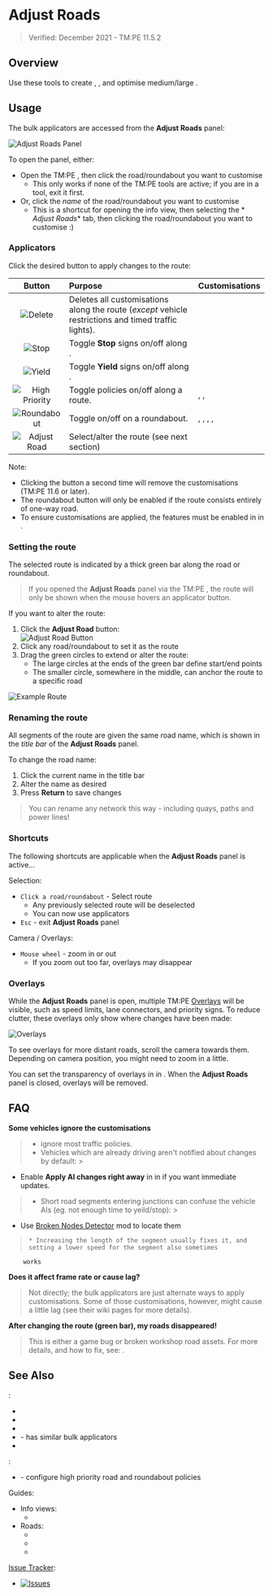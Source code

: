# Adjust Roads

> Verified: December 2021 - TM:PE 11.5.2

## Overview

Use these tools to create [](Priority-Routes.md), [](High-Priority-Roads.md), and optimise
medium/large [](Roundabouts.md).

## Usage

The bulk applicators are accessed from the **Adjust Roads** panel:

![Adjust Roads Panel](picAdjustRoads_ui.png)

To open the panel, either:

* Open the TM:PE [](Toolbar.md), then click the road/roundabout you want to customise
    * This only works if none of the TM:PE tools are active; if you are in a tool, exit it first.
* Or, click the _name_ of the road/roundabout you want to customise
    * This is a shortcut for opening the [](Traffic-Routes-Info-View.md) info view, then selecting the *
      *Adjust Roads** tab, then clicking the road/roundabout you want to customise :)

### Applicators

Click the desired button to apply changes to the route:

|                  Button                   | Purpose                                                                                              | Customisations                                                                                                                |
|:-----------------------------------------:|:-----------------------------------------------------------------------------------------------------|:------------------------------------------------------------------------------------------------------------------------------|
|       ![Delete](btnDeleteWhite.png)       | Deletes all customisations along the route (_except_ vehicle restrictions and timed traffic lights). |                                                                                                                               |
|        ![Stop](btnStreetStop.png)         | Toggle **Stop** signs on/off along [](Priority-Routes.md).                                           | [](Priority-Signs.md)                                                                                                         |
|       ![Yield](btnStreetYield.png)        | Toggle **Yield** signs on/off along [](Priority-Routes.md).                                          | [](Priority-Signs.md)                                                                                                         |
| ![High Priority](btnStreetDoubleLine.png) | Toggle [](High-Priority-Roads.md) policies on/off along a route.                                     | [](Priority-Signs.md), [](Lane-Arrows.md), [](Junction-Restrictions.md)                                                       |
|     ![Roundabout](btnRoundabout.png)      | Toggle [](Roundabout-Policies.md) on/off on a roundabout.                                            | [](Priority-Signs.md), [](Lane-Connectors.md), [](Junction-Restrictions.md), [](Speed-Limits.md), [](Parking-Restrictions.md) |
|    ![Adjust Road](btnAdjustRoads.png)     | Select/alter the route (see next section)                                                            |                                                                                                                               |

Note:

* Clicking the button a second time will remove the customisations (TM:PE 11.6 or later).
* The roundabout button will only be enabled if the route consists entirely of one-way road.
* To ensure customisations are applied, the features must be enabled in [](Maintenance.md) in [](Settings.md).

### Setting the route

The selected route is indicated by a thick green bar along the road or roundabout.

> If you opened the **Adjust Roads** panel via the TM:PE [](Toolbar.md), the route will only be shown when the mouse
> hovers an applicator button.

If you want to alter the route:

1. Click the **Adjust Road** button:  
   ![Adjust Road Button](btnAdjustRoads.png)
2. Click any road/roundabout to set it as the route
3. Drag the green circles to extend or alter the route:
    * The large circles at the ends of the green bar define start/end points
    * The smaller circle, somewhere in the middle, can anchor the route to a specific road

![Example Route](picAdjustRoads_example.png)

### Renaming the route

All segments of the route are given the same road name, which is shown in the _title bar_ of the **Adjust Roads** panel.

To change the road name:

1. Click the current name in the title bar
2. Alter the name as desired
3. Press **Return** to save changes

> You can rename any network this way - including quays, paths and power lines!

### Shortcuts

The following shortcuts are applicable when the **Adjust Roads** panel is active...

Selection:

* `Click a road/roundabout` - Select route
    * Any previously selected route will be deselected
    * You can now use applicators
* `Esc` - exit **Adjust Roads** panel

Camera / Overlays:

* `Mouse wheel` - zoom in or out
    * If you zoom out too far, overlays may disappear

### Overlays

While the **Adjust Roads** panel is open, multiple TM:PE [Overlays](Overlays.md) will be visible, such as speed limits,
lane connectors, and priority signs. To reduce clutter, these overlays only show where changes have been made:

![Overlays](picAdjustRoads_overlays.jpg)

To see overlays for more distant roads, scroll the camera towards them. Depending on camera position, you might need to
zoom in a little.

You can set the transparency of overlays in [](General.md) in [](Settings.md). When the **Adjust Roads** panel is
closed, overlays will be removed.

## FAQ

**Some vehicles ignore the customisations**

> * [](Reckless-Drivers.md) ignore most traffic policies.
> * Vehicles which are already driving aren't notified about changes by default:
    >

* Enable **Apply AI changes right away** in [](General.md) in [](Settings.md) if you want immediate updates.

> * Short road segments entering junctions can confuse the vehicle AIs (eg. not enough time to yeild/stop):
    >

* Use [Broken Nodes Detector](https://steamcommunity.com/sharedfiles/filedetails/?id=1777173984) mod to locate them

>     * Increasing the length of the segment usually fixes it, and setting a lower speed for the segment also sometimes

        works

**Does it affect frame rate or cause lag?**

> Not directly; the bulk applicators are just alternate ways to apply customisations. Some of those customisations,
> however, might cause a little lag (see their wiki pages for more details).

**After changing the route (green bar), my roads disappeared!**

> This is either a game bug or broken workshop road assets. For more details, and how to fix,
> see: [](Section-of-road-becomes-blue-void.md).

## See Also

[](Toolbar.md):

* [](Junction-Restrictions.md)
* [](Lane-Connectors.md)
* [](Parking-Restrictions.md)
* [](Priority-Signs.md) - has similar bulk applicators
* [](Speed-Limits.md)

[](Settings.md):

* [](Policies.md) - configure high priority road and roundabout policies

Guides:

* Info views:
    * [](Traffic-Routes-Info-View.md)
* Roads:
    * [](Priority-Routes.md)
    * [](High-Priority-Roads.md)
    * [](Roundabouts.md)

[Issue Tracker](https://github.com/krzychu124/Cities-Skylines-Traffic-Manager-President-Edition/issues):

* <a href="https://github.com/CitiesSkylinesMods/TMPE/labels/MASS EDIT"><img alt="Issues" src="https://img.shields.io/github/issues/CitiesSkylinesMods/TMPE/MASS EDIT?label=MASS EDIT%26logo=github" /></a>
